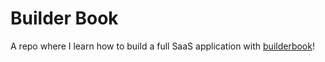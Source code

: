 # Builder Book

A repo where I learn how to build a full SaaS application with [builderbook](https://builderbook.org/)!